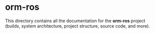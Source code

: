 # orm-ros

This directory contains all the documentation for the **orm-ros** project (builds, system architecture, project structure, source code, and more).
